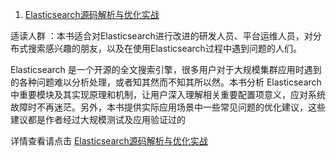 1. [Elasticsearch源码解析与优化实战](https://union-click.jd.com/jdc?e=&p=AyIGZRprFQEXAFYdWhcyVlgNRQQlW1dCFFlQCxxKQgFHRE5XDVULR0UVARcAVh1aFx1LQglGa1J9G2NXExBTZ1JlMQE7fWdoBlF%2BKFMOHjdUK1sUAxAGUxpYEgEiN1Uca0NsEgZUGloUBxICVitaJQIVB1AbXhMHFAddHFolBRIOZR5YFAARBVYcRxUHGgVQH2slMhE3ZStbJQEiRTsfCRJREARWEgxFChsCVB5bRlBAVVUfXhQCE1QCEwkRViIFVBpfHA%3D%3D)

<script async type="text/javascript">var jd_union_pid="3003361822";var jd_union_euid="";</script><script type="text/javascript" src="//ads-union.jd.com/static/js/union.js"></script>

适读人群 ：本书适合对Elasticsearch进行改进的研发人员、平台运维人员，对分布式搜索感兴趣的朋友，以及在使用Elasticsearch过程中遇到问题的人们。

Elasticsearch 是一个开源的全文搜索引擎，很多用户对于大规模集群应用时遇到的各种问题难以分析处理，或者知其然而不知其所以然。本书分析 Elasticsearch 中重要模块及其实现原理和机制，让用户深入理解相关重要配置项意义，应对系统故障时不再迷茫。另外，本书提供实际应用场景中一些常见问题的优化建议，这些建议都是作者经过大规模测试及应用验证过的

详情查看请点击 [Elasticsearch源码解析与优化实战](2.md)